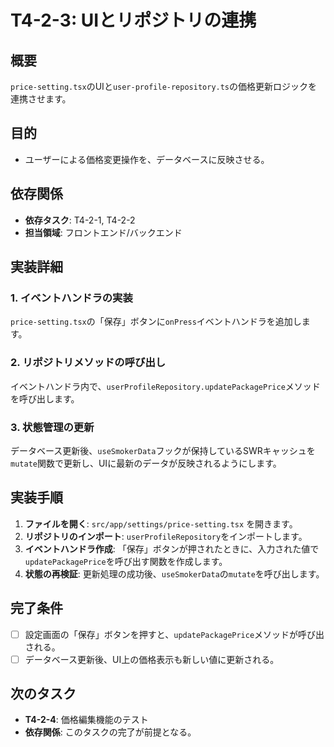 # T4-2-3: UIとリポジトリの連携

## 概要

`price-setting.tsx`のUIと`user-profile-repository.ts`の価格更新ロジックを連携させます。

## 目的

- ユーザーによる価格変更操作を、データベースに反映させる。

## 依存関係

- **依存タスク**: T4-2-1, T4-2-2
- **担当領域**: フロントエンド/バックエンド

## 実装詳細

### 1. イベントハンドラの実装
`price-setting.tsx`の「保存」ボタンに`onPress`イベントハンドラを追加します。

### 2. リポジトリメソッドの呼び出し
イベントハンドラ内で、`userProfileRepository.updatePackagePrice`メソッドを呼び出します。

### 3. 状態管理の更新
データベース更新後、`useSmokerData`フックが保持しているSWRキャッシュを`mutate`関数で更新し、UIに最新のデータが反映されるようにします。

## 実装手順

1. **ファイルを開く**: `src/app/settings/price-setting.tsx` を開きます。
2. **リポジトリのインポート**: `userProfileRepository`をインポートします。
3. **イベントハンドラ作成**: 「保存」ボタンが押されたときに、入力された値で`updatePackagePrice`を呼び出す関数を作成します。
4. **状態の再検証**: 更新処理の成功後、`useSmokerData`の`mutate`を呼び出します。

## 完了条件

- [ ] 設定画面の「保存」ボタンを押すと、`updatePackagePrice`メソッドが呼び出される。
- [ ] データベース更新後、UI上の価格表示も新しい値に更新される。

## 次のタスク

- **T4-2-4**: 価格編集機能のテスト
- **依存関係**: このタスクの完了が前提となる。
